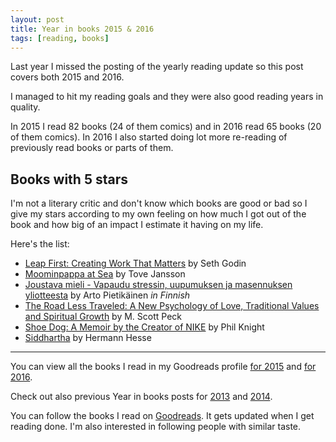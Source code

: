 ```yaml
---
layout: post
title: Year in books 2015 & 2016
tags: [reading, books]
---
```


Last year I missed the posting of the yearly reading update so this post covers both 2015 and 2016.

I managed to hit my reading goals and they were also good reading years in quality.

In 2015 I read 82 books (24 of them comics) and in 2016 read 65 books (20 of them comics). In 2016 I also started doing lot more re-reading of previously read books or parts of them.

## Books with 5 stars

I'm not a literary critic and don't know which books are good or bad so I give my stars according to my own feeling on how much I got out of the book and how big of an impact I estimate it having on my life.

Here's the list:

- [Leap First: Creating Work That Matters](http://www.soundstrue.com/store/leap-first-1.html) by Seth Godin
- [Moominpappa at Sea](http://amzn.to/2iuOhXA) by Tove Jansson
- [Joustava mieli - Vapaudu stressin, uupumuksen ja masennuksen yliotteesta](https://verkkokauppa.duodecim.fi/6361.html) by Arto Pietikäinen *in Finnish*
- [The Road Less Traveled: A New Psychology of Love, Traditional Values and Spiritual Growth](http://amzn.to/1WBz315) by M. Scott Peck
- [Shoe Dog: A Memoir by the Creator of NIKE](http://amzn.to/2iAgQWR) by Phil Knight
- [Siddhartha](http://amzn.to/2jm2lXR) by Hermann Hesse

- - -

You can view all the books I read in my Goodreads profile [for 2015](https://www.goodreads.com/user/year_in_books/2015/3603997) and [for 2016](https://www.goodreads.com/user/year_in_books/2016/3603997).

Check out also previous Year in books posts for [2013](http://vesavanska.com/2014/reading-list-2013/) and [2014](http://vesavanska.com/2015/year-in-books-2014/).

You can follow the books I read on [Goodreads](https://www.goodreads.com/user/show/3603997-vesa-vanska). It gets updated when I get reading done. I'm also interested in following people with similar taste.
